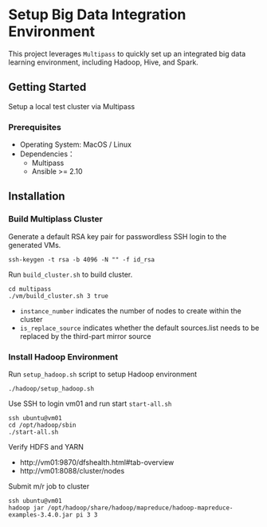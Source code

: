 # Setup Big Data Integration Environment

This project leverages `Multipass` to quickly set up an integrated big data learning environment, including Hadoop,
Hive, and Spark.

## Getting Started

Setup a local test cluster via Multipass

### Prerequisites

- Operating System: MacOS / Linux
- Dependencies：
    - Multipass
    - Ansible >= 2.10

## Installation

### Build Multiplass Cluster

Generate a default RSA key pair for passwordless SSH login to the generated VMs.

```shell
ssh-keygen -t rsa -b 4096 -N "" -f id_rsa
```

Run `build_cluster.sh` to build cluster.

```shell
cd multipass
./vm/build_cluster.sh 3 true
```

- `instance_number` indicates the number of nodes to create within the cluster
- `is_replace_source` indicates whether the default sources.list needs to be replaced by the third-part mirror source

### Install Hadoop Environment

Run `setup_hadoop.sh` script to setup Hadoop environment

```shell
./hadoop/setup_hadoop.sh
```

Use SSH to login vm01 and run start `start-all.sh`

```shell
ssh ubuntu@vm01
cd /opt/hadoop/sbin
./start-all.sh
```

Verify HDFS and YARN

- http://vm01:9870/dfshealth.html#tab-overview
- http://vm01:8088/cluster/nodes  

Submit m/r job to cluster

```shell
ssh ubuntu@vm01
hadoop jar /opt/hadoop/share/hadoop/mapreduce/hadoop-mapreduce-examples-3.4.0.jar pi 3 3
```